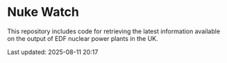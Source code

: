 # Nuke Watch

This repository includes code for retrieving the latest information available on the output of EDF nuclear power plants in the UK.

Last updated: 2025-08-11 20:17